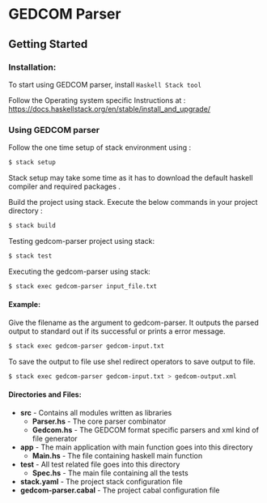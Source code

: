 # GEDCOM Parser



## Getting Started

### Installation:

To start using GEDCOM parser, install `Haskell Stack tool`

Follow the Operating system specific Instructions at : https://docs.haskellstack.org/en/stable/install_and_upgrade/

### Using GEDCOM parser

Follow the one time setup of stack environment using :

```bash
$ stack setup
```

Stack setup may take some time as it has to download the default haskell compiler and required packages .

Build the project using stack. Execute the below commands in your project directory :

```bash
$ stack build
```

Testing gedcom-parser project using stack:

```bash
$ stack test
```

Executing the gedcom-parser using stack:

```bash
$ stack exec gedcom-parser input_file.txt 
```

#### Example:

Give the filename as the argument to gedcom-parser. It outputs the parsed output to standard out if its successful or prints a error message.

```bash
$ stack exec gedcom-parser gedcom-input.txt	
```

To save the output to file use shel redirect operators to save output to file.

```bash
$ stack exec gedcom-parser gedcom-input.txt > gedcom-output.xml	
```

#### Directories and Files:

- **src** - Contains all modules written as libraries
  - **Parser.hs** - The core parser combinator
  - **Gedcom.hs** - The GEDCOM format specific parsers and xml kind of file generator
- **app** - The main application with main function goes into this directory
  - **Main.hs** - The file containing haskell main function
- **test** - All test related file goes into this directory
  - **Spec.hs** - The main file containing all the tests
- **stack.yaml** - The project stack configuration file
- **gedcom-parser.cabal** - The project cabal configuration file

